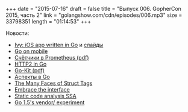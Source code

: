 +++
date = "2015-07-16"
draft = false
title = "Выпуск 006. GopherCon 2015, часть 2"
link = "golangshow.com/cdn/episodes/006.mp3"
size = 33798351
length = "01:14:53"
+++

Новости:

* [Ivy: iOS app written in Go](https://github.com/robpike/ivy) и [слайды](http://go-talks.appspot.com/github.com/robpike/ivy/talks/ivy.slide)
* [Go on mobile](https://sourcegraph.com/blog/live/gophercon2015/123653512740)
* [Счётчики в Prometheus (pdf)](https://raw.githubusercontent.com/gophercon/2015-talks/master/Björn%20Rabenstein%20-%20Prometheus/slides.pdf)
* [HTTP2 in Go](https://sourcegraph.com/blog/live/gophercon2015/123757416890)
* [Go-Kit (pdf)](https://raw.githubusercontent.com/gophercon/2015-talks/master/Go%20kit/go-kit.pdf)
* [Аспекты в Go](https://deferpanic.com/blog/compile-time-code-weaving-in-go/)
* [The Many Faces of Struct Tags](https://sourcegraph.com/blog/live/gophercon2015/123669868275)
* [Embrace the interface](https://sourcegraph.com/blog/live/gophercon2015/123655003560)
* [Static code analysis SSA](https://sourcegraph.com/blog/live/gophercon2015/123647724025)
* [Go 1.5's vendor/ experiment](https://medium.com/@freeformz/go-1-5-s-vendor-experiment-fd3e830f52c3)
